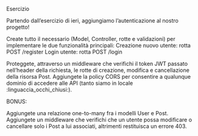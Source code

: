 Esercizio

Partendo dall’esercizio di ieri, aggiungiamo l’autenticazione al nostro progetto!

Create tutto il necessario (Model, Controller, rotte e validazioni) per implementare le due funzionalità principali:
Creazione nuovo utente: rotta POST /register
Login utente: rotta POST /login

Proteggete, attraverso un middleware che verifichi il token JWT passato nell’header della richiesta, le rotte di creazione, modifica e cancellazione della risorsa Post.
Aggiungete la policy CORS per consentire a qualunque dominio di accedere alle API (tanto siamo in locale :linguaccia_occhi_chiusi:).

BONUS:

Aggiungete una relazione one-to-many fra i modelli User e Post.
Aggiungete un middleware che verifichi che un utente possa modificare o cancellare solo i Post a lui associati, altrimenti restituisca un errore 403.
